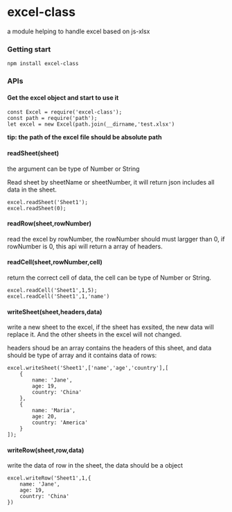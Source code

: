 # excel-class
a module helping to handle excel based on js-xlsx

### Getting start

`
npm install excel-class
`
### APIs

#### Get the excel object and start to use it

```
const Excel = require('excel-class');
const path = require('path');
let excel = new Excel(path.join(__dirname,'test.xlsx')
```
**tip: the path of the excel file should be absolute path**

#### readSheet(sheet)
the argument can be type of Number or String

Read sheet by sheetName or sheetNumber, it will return json includes all data in the sheet.

```
excel.readSheet('Sheet1');
excel.readSheet(0);
```

#### readRow(sheet,rowNumber)
read the excel by rowNumber, the rowNumber should must largger than 0, if rowNumber is 0, this api will return a array of headers.

#### readCell(sheet,rowNumber,cell)

return the correct cell of data, the cell can be type of Number or String.

```
excel.readCell('Sheet1',1,5);
excel.readCell('Sheet1',1,'name')
```

#### writeSheet(sheet,headers,data)

write a new sheet to the excel, if the sheet has exsited, the new data will replace it. And the other sheets in the excel will not changed.

headers shoud be an array contains the headers of this sheet, and data should be type of array and it contains data of rows:

```
excel.writeSheet('Sheet1',['name','age','country'],[
    {
        name: 'Jane',
        age: 19,
        country: 'China'
    },
    {
        name: 'Maria',
        age: 20,
        country: 'America'
    }
]);
```

#### writeRow(sheet,row,data)

write the data of row in the sheet, the data should be a object

```
excel.writeRow('Sheet1',1,{
    name: 'Jane',
    age: 19,
    country: 'China'
})
```